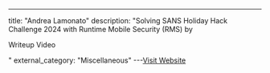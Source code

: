 ---
title: "Andrea Lamonato"
description: "Solving SANS Holiday Hack Challenge 2024 with Runtime Mobile Security (RMS) by 

Writeup
Video

"
external_category: "Miscellaneous"
---[Visit Website](https://github.com/LamonatoAndrea)

